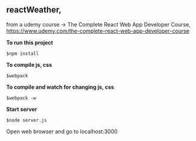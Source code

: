 ## reactWeather, 

from a udemy course -> The Complete React Web App Developer Course, https://www.udemy.com/the-complete-react-web-app-developer-course

**To run this project**
```
$npm install
```

**To compile js, css**
```
$webpack
```

**To compile and watch for changing js, css**
```
$webpack -w
```
**Start server**

```
$node server.js
```

Open web browser and go to localhost:3000
